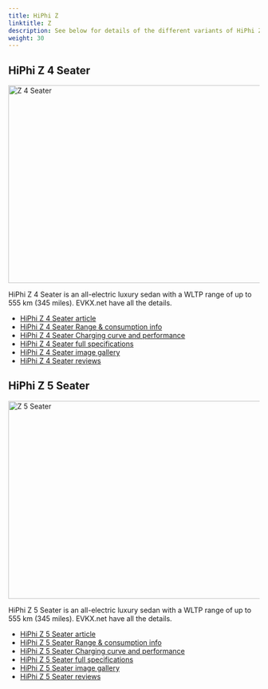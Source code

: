 ```yaml
---
title: HiPhi Z
linktitle: Z
description: See below for details of the different variants of HiPhi Z
weight: 30
---
```

## HiPhi Z 4 Seater

<a href="/models/hiphi/z/z_4_seater/"><img src="https://media.evkx.net/multimedia/models/hiphi/z/z_4_seater/main_1_st.jpg" width="800" height="396" alt="Z 4 Seater" ></a>

HiPhi Z 4 Seater is an all-electric luxury sedan with a WLTP range of up to 555 km (345 miles). EVKX.net have all the details. 

- [HiPhi Z 4 Seater article](/models/hiphi/z/z_4_seater/)
- [HiPhi Z 4 Seater Range & consumption info](/models/hiphi/z/z_4_seater//rangeandconsumption)
- [HiPhi Z 4 Seater Charging curve and performance](/models/hiphi/z/z_4_seater//chargingcurve)
- [HiPhi Z 4 Seater full specifications](/models/hiphi/z/z_4_seater//specifications)
- [HiPhi Z 4 Seater image gallery](/models/hiphi/z/z_4_seater//gallery)
- [HiPhi Z 4 Seater reviews](/models/hiphi/z/z_4_seater//reviews)

## HiPhi Z 5 Seater

<a href="/models/hiphi/z/z_5_seater/"><img src="https://media.evkx.net/multimedia/models/hiphi/z/z_5_seater/main_1_st.jpg" width="800" height="396" alt="Z 5 Seater" ></a>

HiPhi Z 5 Seater is an all-electric luxury sedan with a WLTP range of up to 555 km (345 miles). EVKX.net have all the details. 

- [HiPhi Z 5 Seater article](/models/hiphi/z/z_5_seater/)
- [HiPhi Z 5 Seater Range & consumption info](/models/hiphi/z/z_5_seater//rangeandconsumption)
- [HiPhi Z 5 Seater Charging curve and performance](/models/hiphi/z/z_5_seater//chargingcurve)
- [HiPhi Z 5 Seater full specifications](/models/hiphi/z/z_5_seater//specifications)
- [HiPhi Z 5 Seater image gallery](/models/hiphi/z/z_5_seater//gallery)
- [HiPhi Z 5 Seater reviews](/models/hiphi/z/z_5_seater//reviews)

